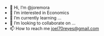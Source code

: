 - 👋 Hi, I’m @joremora
- 👀 I’m interested in Economics
- 🌱 I’m currently learning ...
- 💞️ I’m looking to collaborate on ...
- 📫 How to reach me joel70reyes@gmail.com

<!---
joremora/joremora is a ✨ special ✨ repository because its `README.md` (this file) appears on your GitHub profile.
You can click the Preview link to take a look at your changes.
--->
